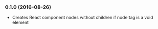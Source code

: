 ### 0.1.0 (2016-08-26)

* Creates React component nodes without children if node tag is a void element
